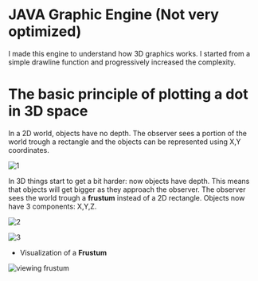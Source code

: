 # JAVA Graphic Engine (Not very optimized)
I made this engine to understand how 3D graphics works. I started from a simple drawline function and progressively increased the complexity.
# The basic principle of plotting a dot in 3D space

In a 2D world, objects have no depth. The observer sees a portion of the world trough a rectangle and the objects can be represented using X,Y coordinates.

![1](https://user-images.githubusercontent.com/75626033/217098868-d1d4e6e7-c7b6-4569-97d8-4bc2e4342c78.png)

In 3D things start to get a bit harder: now objects have depth. This means that objects will get bigger as they approach the observer. The observer sees the world trough a **frustum** instead of a 2D rectangle. Objects now have 3 components: X,Y,Z. 

![2](https://user-images.githubusercontent.com/75626033/217098875-6fadc43d-a698-4e55-b96d-3d2ddd7c7724.png)

![3](https://user-images.githubusercontent.com/75626033/217099229-cda30f3f-d57d-481b-ad55-cfbf2339bd50.png)

- Visualization of a **Frustum**

![viewing frustum](https://user-images.githubusercontent.com/75626033/217095508-80a96407-1ea6-4027-b686-8a27700aa156.JPG)
